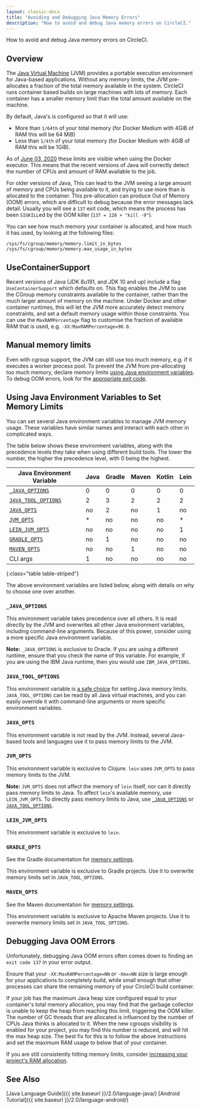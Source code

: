 ```yaml
---
layout: classic-docs
title: "Avoiding and Debugging Java Memory Errors"
description: "How to avoid and debug Java memory errors on CircleCI."
---
```


How to avoid and debug Java memory errors on CircleCI.

## Overview

The [Java Virtual Machine](https://en.wikipedia.org/wiki/Java_virtual_machine) (JVM) provides a portable execution environment for Java-based applications.
Without any memory limits, the JVM pre-allocates a fraction of
the total memory available in the system.
CircleCI runs container based builds on large machines with lots of memory.
Each container has a smaller memory limit than the total amount available
on the machine.

By default, Java's is configured so that it will use:
- More than `1/64th` of your total memory (for Docker Medium with 4GiB of RAM this will be 64 MiB)
- Less than `1/4th` of your total memory (for Docker Medium with 4GiB of RAM this will be 1GiB).

As of [June 03, 2020](https://circleci.com/changelog/#container-cgroup-limits-now-visible-inside-the-docker-executor)
these limits are visible when using the Docker executor. This means that the recent versions of Java will correctly
detect the number of CPUs and amount of RAM available to the job.

For older versions of Java, This can lead to the JVM seeing a large amount of memory and CPUs
being available to it, and trying to use more than is allocated to the container. This pre-allocation can produce
Out of Memory (OOM) errors, which are difficult to debug because the error messages lack detail. Usually you will
see a `137` exit code, which means the process has been `SIGKILL`ed by the OOM killer (`137 = 128 + "kill -9"`).

You can see how much memory your container is allocated, and how much it has used, by looking at the following files:
```
/sys/fs/cgroup/memory/memory.limit_in_bytes
/sys/fs/cgroup/memory/memory.max_usage_in_bytes
```


## UseContainerSupport

Recent versions of Java (JDK 8u191, and JDK 10 and up) include
a flag `UseContainerSupport` which defaults on. This flag enables
the JVM to use the CGroup memory constraints available to the container,
rather than the much larger amount of memory on the machine.
Under Docker and other container runtimes, this will let the JVM more accurately
detect memory constraints, and set a default memory usage within those constraints.
You can use the `MaxRAMPercentage` flag to customise the fraction of available RAM that is used,
e.g. `-XX:MaxRAMPercentage=90.0`.

## Manual memory limits

Even with cgroup support, the JVM can still use too much memory, e.g. if it executes a worker process pool.
To prevent the JVM from pre-allocating too much memory, declare memory limits
[using Java environment variables](#using-java-environment-variables-to-set-memory-limits).
To debug OOM errors,
look for the [appropriate exit code](#debugging-java-oom-errors).

## Using Java Environment Variables to Set Memory Limits

You can set several Java environment variables
to manage JVM memory usage.
These variables have similar names
and interact with each other in complicated ways.

The table below shows these environment variables,
along with the precedence levels they take
when using different build tools.
The lower the number,
the higher the precedence level,
with 0 being the highest.

Java Environment Variable                       | Java | Gradle | Maven | Kotlin | Lein
------------------------------------------------|------|--------|-------|--------|------
[`_JAVA_OPTIONS`](#_java_options)               | 0    | 0      | 0     | 0      | 0
[`JAVA_TOOL_OPTIONS`](#java_tool_options)       | 2    | 3      | 2     | 2      | 2
[`JAVA_OPTS`](#java_opts)                       | no   | 2      | no    | 1      | no
[`JVM_OPTS`](#jvm_opts)                         | *    | no     | no    | no     | *
[`LEIN_JVM_OPTS`](#lein_jvm_opts)               | no   | no     | no    | no     | 1
[`GRADLE_OPTS`](#gradle_opts)                   | no   | 1      | no    | no     | no
[`MAVEN_OPTS`](#maven_opts)                     | no   | no     | 1     | no     | no
CLI args                                        | 1    | no     | no    | no     | no
{:class="table table-striped"}

The above environment variables are listed below,
along with details on why to choose one over another.

### `_JAVA_OPTIONS`

This environment variable takes precedence over all others.
It is read directly by the JVM
and overwrites all other Java environment variables,
including command-line arguments.
Because of this power,
consider using a more specific Java environment variable.

**Note:**
`_JAVA_OPTIONS` is exclusive to Oracle.
If you are using a different runtime,
ensure that you check the name of this variable.
For example,
if you are using the IBM Java runtime,
then you would use `IBM_JAVA_OPTIONS`.

### `JAVA_TOOL_OPTIONS`

This environment variable is [a safe choice](https://docs.oracle.com/javase/8/docs/platform/jvmti/jvmti.html#tooloptions)
for setting Java memory limits.
`JAVA_TOOL_OPTIONS` can be read by all Java virtual machines,
and you can easily override it
with command-line arguments
or more specific environment variables.

### `JAVA_OPTS`

This environment variable is not read by the JVM.
Instead, several Java-based tools and languages use it
to pass memory limits to the JVM.

### `JVM_OPTS`

This environment variable is exclusive to Clojure.
`lein` uses `JVM_OPTS`
to pass memory limits to the JVM.

**Note:**
`JVM_OPTS` does not affect the memory of `lein` itself,
nor can it directly pass memory limits to Java.
To affect `lein`'s available memory,
use `LEIN_JVM_OPTS`.
To directly pass memory limits to Java,
use [`_JAVA_OPTIONS`](#_java_options) or [`JAVA_TOOL_OPTIONS`](#java_tool_options).

### `LEIN_JVM_OPTS`

This environment variable is exclusive to `lein`.

### `GRADLE_OPTS`

See the Gradle documentation for [memory settings](https://docs.gradle.org/current/userguide/build_environment.html#sec:configuring_jvm_memory).

This environment variable is exclusive to Gradle projects.
Use it
to overwrite memory limits set in `JAVA_TOOL_OPTIONS`.

### `MAVEN_OPTS`

See the Maven documentation for [memory settings](http://maven.apache.org/configure.html).

This environment variable is exclusive to Apache Maven projects.
Use it
to overwrite memory limits set in `JAVA_TOOL_OPTIONS`.

## Debugging Java OOM Errors

Unfortunately, debugging Java OOM errors often comes down to finding an `exit
code 137` in your error output. 

Ensure that your `-XX:MaxRAMPercentage=NN` or `-Xmx=NN` size is large enough for your applications to
completely build, while small enough that other processes can share the remaining memory of your CircleCI
build container.

If your job has the maximum Java heap size configured equal to your container's total memory allocation,
you may find that the garbage collector is unable to keep the heap from reaching this limit, triggering the OOM killer.
The number of GC threads that are allocated is influenced by the number of CPUs Java thinks is allocated to it. When
the new cgroups visibility is enabled for your project, you may find this number is reduced, and will hit the max heap
size. The best fix for this is to follow the above instructions and set the maximum RAM usage to below that of your
container.
  
If you are still consistently hitting memory limits,
consider [increasing your project's RAM allocation](https://circleci.com/docs/2.0/configuration-reference/#resource_class).

## See Also

[Java Language Guide]({{ site.baseurl }}/2.0/language-java/)
[Android Tutorial]({{ site.baseurl }}/2.0/language-android/)
